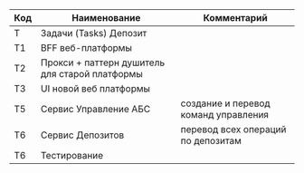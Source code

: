 | Код | Наименование                                   | Комментарий                          |
|-----|------------------------------------------------|--------------------------------------|
| T   | Задачи (Tasks)  Депозит                        |                                      |
| T1  | BFF веб-платформы                              |                                      |
| T2  | Прокси + паттерн душитель для старой платформы |                                      |
| T3  | UI новой веб платформы                         |                                      |
| T5  | Сервис Управление АБС                          | создание и перевод команд управления |
| T6  | Сервис Депозитов                               | перевод всех операций по депозитам   |
| T6  | Тестирование                                   |                                      |
